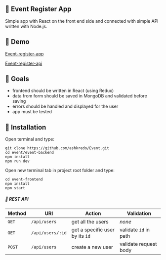 ##  :raising_hand: Event Register App
Simple app with React on the front end side and connected with simple API written with Node.js.

## :sunrise_over_mountains: Demo
[Event-register-app](http://event-register-app.herokuapp.com/)

[Event-register-api](http://event-register-api.herokuapp.com/)

## :bookmark_tabs: Goals

*  frontend should be written in React (using Redux)
*  data from form should be saved in MongoDB and validated before saving
*  errors should be handled and displayed for the user
*  app must be tested

## :hammer: Installation
Open terminal and type:
```
git clone https://github.com/ashkredo/Event.git
cd event/event-backend
npm install
npm run dev
```
Open new terminal tab in project root folder and type:
```
cd event-frontend
npm install
npm start
```

##### :repeat: REST API 

| Method    | URI                   | Action                                  | Validation                                       |
| ---       | ---                   | ---                                     | ---                                              |
| `GET`     | `/api/users`     | get all the users                  | _none_                                           |
| `GET`     | `/api/users/:id` | get a specific user by its `id`    | validate `id` in path                            |
| `POST`    | `/api/users`     | create a new user                   | validate request body                        |
